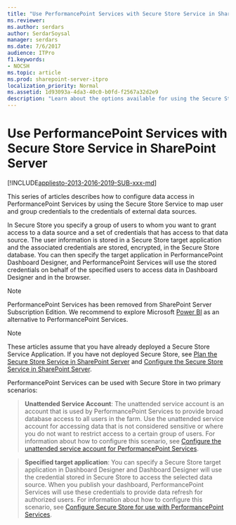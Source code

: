 ```yaml
---
title: "Use PerformancePoint Services with Secure Store Service in SharePoint Server"
ms.reviewer: 
ms.author: serdars
author: SerdarSoysal
manager: serdars
ms.date: 7/6/2017
audience: ITPro
f1.keywords:
- NOCSH
ms.topic: article
ms.prod: sharepoint-server-itpro
localization_priority: Normal
ms.assetid: 1d93093a-4da3-40c0-b0fd-f2567a32d2e9
description: "Learn about the options available for using the Secure Store Service with PerformancePoint Services to connect to and refresh data from external data sources."
---
```


# Use PerformancePoint Services with Secure Store Service in SharePoint Server

[!INCLUDE[appliesto-2013-2016-2019-SUB-xxx-md](../includes/appliesto-2013-2016-2019-SUB-xxx-md.md)]
  
This series of articles describes how to configure data access in PerformancePoint Services by using the Secure Store Service to map user and group credentials to the credentials of external data sources.
  
In Secure Store you specify a group of users to whom you want to grant access to a data source and a set of credentials that has access to that data source. The user information is stored in a Secure Store target application and the associated credentials are stored, encrypted, in the Secure Store database. You can then specify the target application in PerformancePoint Dashboard Designer, and PerformancePoint Services will use the stored credentials on behalf of the specified users to access data in Dashboard Designer and in the browser. 

> [!NOTE]
> PerformancePoint Services has been removed from SharePoint Server Subscription Edition. We recommend to explore Microsoft [Power BI](https://powerbi.microsoft.com/) as an alternative to PerformancePoint Services.

> [!NOTE]
> These articles assume that you have already deployed a Secure Store Service Application. If you have not deployed Secure Store, see [Plan the Secure Store Service in SharePoint Server](/previous-versions/office/sharepoint-server-2010/ee806889(v=office.14)) and [Configure the Secure Store Service in SharePoint Server](configure-the-secure-store-service.md). 
  
PerformancePoint Services can be used with Secure Store in two primary scenarios:
  
> **Unattended Service Account**: The unattended service account is an account that is used by PerformancePoint Services to provide broad database access to all users in the farm. Use the unattended service account for accessing data that is not considered sensitive or where you do not want to restrict access to a certain group of users. For information about how to configure this scenario, see [Configure the unattended service account for PerformancePoint Services](configure-the-unattended-service-account-for-performancepoint-services.md).
    
> **Specified target application**: You can specify a Secure Store target application in Dashboard Designer and Dashboard Designer will use the credential stored in Secure Store to access the selected data source. When you publish your dashboard, PerformancePoint Services will use these credentials to provide data refresh for authorized users. For information about how to configure this scenario, see [Configure Secure Store for use with PerformancePoint Services](configure-secure-store-for-use-with-performancepoint-services.md).
    

